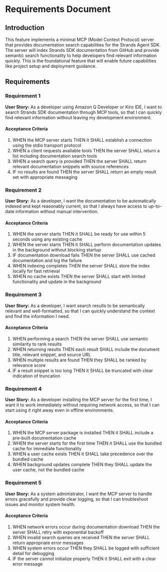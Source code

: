 # Requirements Document

## Introduction

This feature implements a minimal MCP (Model Context Protocol) server that provides documentation search capabilities for the Strands Agent SDK. The server will index Strands SDK documentation from GitHub and provide semantic search functionality to help developers find relevant information quickly. This is the foundational feature that will enable future capabilities like project setup and deployment guidance.

## Requirements

### Requirement 1

**User Story:** As a developer using Amazon Q Developer or Kiro IDE, I want to search Strands SDK documentation through MCP tools, so that I can quickly find relevant information without leaving my development environment.

#### Acceptance Criteria

1. WHEN the MCP server starts THEN it SHALL establish a connection using the stdio transport protocol
2. WHEN a client requests available tools THEN the server SHALL return a list including documentation search tools
3. WHEN a search query is provided THEN the server SHALL return relevant documentation snippets with source references
4. IF no results are found THEN the server SHALL return an empty result set with appropriate messaging

### Requirement 2

**User Story:** As a developer, I want the documentation to be automatically indexed and kept reasonably current, so that I always have access to up-to-date information without manual intervention.

#### Acceptance Criteria

1. WHEN the server starts THEN it SHALL be ready for use within 5 seconds using any existing cache
2. WHEN the server starts THEN it SHALL perform documentation updates in the background without blocking startup
3. IF documentation download fails THEN the server SHALL use cached documentation and log the failure
4. WHEN indexing completes THEN the server SHALL store the index locally for fast retrieval
5. WHEN no cache exists THEN the server SHALL start with limited functionality and update in the background

### Requirement 3

**User Story:** As a developer, I want search results to be semantically relevant and well-formatted, so that I can quickly understand the context and find the information I need.

#### Acceptance Criteria

1. WHEN performing a search THEN the server SHALL use semantic similarity to rank results
2. WHEN returning results THEN each result SHALL include the document title, relevant snippet, and source URL
3. WHEN multiple results are found THEN they SHALL be ranked by relevance score
4. IF a result snippet is too long THEN it SHALL be truncated with clear indication of truncation

### Requirement 4

**User Story:** As a developer installing the MCP server for the first time, I want it to work immediately without requiring network access, so that I can start using it right away even in offline environments.

#### Acceptance Criteria

1. WHEN the MCP server package is installed THEN it SHALL include a pre-built documentation cache
2. WHEN the server starts for the first time THEN it SHALL use the bundled cache for immediate functionality
3. WHEN a user cache exists THEN it SHALL take precedence over the bundled cache
4. WHEN background updates complete THEN they SHALL update the user cache, not the bundled cache

### Requirement 5

**User Story:** As a system administrator, I want the MCP server to handle errors gracefully and provide clear logging, so that I can troubleshoot issues and monitor system health.

#### Acceptance Criteria

1. WHEN network errors occur during documentation download THEN the server SHALL retry with exponential backoff
2. WHEN invalid search queries are received THEN the server SHALL return appropriate error messages
3. WHEN system errors occur THEN they SHALL be logged with sufficient detail for debugging
4. IF the server cannot initialize properly THEN it SHALL exit with a clear error message